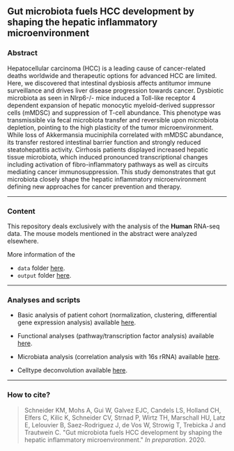 ## Gut microbiota fuels HCC development by shaping the hepatic inflammatory microenvironment

### Abstract
Hepatocellular carcinoma (HCC) is a leading cause of cancer-related deaths worldwide and therapeutic options for advanced HCC are limited. Here, we discovered that intestinal dysbiosis affects antitumor immune surveillance and drives liver disease progression towards cancer. Dysbiotic microbiota as seen in Nlrp6-/- mice induced a Toll-like receptor 4 dependent expansion of hepatic monocytic myeloid-derived suppressor cells (mMDSC) and suppression of T-cell abundance. This phenotype was transmissible via fecal microbiota transfer and reversible upon microbiota depletion, pointing to the high plasticity of the tumor microenvironment. While loss of Akkermansia muciniphila correlated with mMDSC abundance, its transfer restored intestinal barrier function and strongly reduced steatohepatitis activity. Cirrhosis patients displayed increased hepatic tissue microbiota, which induced pronounced transcriptional changes including activation of fibro-inflammatory pathways as well as circuits mediating cancer immunosuppression. This study demonstrates that gut microbiota closely shape the hepatic inflammatory microenvironment defining new approaches for cancer prevention and therapy. 

*** 

### Content
This repository deals exclusively with the analysis of the **Human** RNA-seq data. The mouse models mentioned in the abstract were analyzed elsewhere. 

More information of the

* `data` folder [here](https://github.com/saezlab/hepatic-microenviroment/tree/master/data).
* `output` folder [here](https://github.com/saezlab/hepatic-microenviroment/tree/master/output).

***

### Analyses and scripts

* Basic analysis of patient cohort (normalization, clustering, differential gene expression analysis) available [here](https://github.com/saezlab/hepatic-microenviroment/blob/master/analyses/transcriptome_analysis.Rmd#L40).

* Functional analyses (pathway/transcription factor analysis) available [here](https://github.com/saezlab/hepatic-microenviroment/blob/master/analyses/transcriptome_analysis.Rmd#L148).

* Microbiata analysis (correlation analysis with 16s rRNA) available [here](https://github.com/saezlab/hepatic-microenviroment/blob/master/analyses/transcriptome_analysis.Rmd#L715).

* Celltype deconvolution available [here](https://github.com/saezlab/hepatic-microenviroment/blob/master/analyses/transcriptome_analysis.Rmd#L968).

***

### How to cite?
> Schneider KM, Mohs A, Gui W, Galvez EJC, Candels LS, Holland CH, Elfers C, Kilic K, Schneider CV, Strnad P, Wirtz TH, Marschall HU, Latz E, Lelouvier B, Saez-Rodriguez J, de Vos W, Strowig T, Trebicka J and Trautwein C. "Gut microbiota fuels HCC development by shaping the hepatic inflammatory microenvironment." _In preparation_. 2020.
